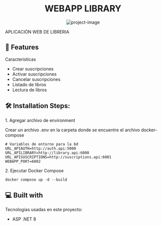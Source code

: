 <h1 align="center" id="title">WEBAPP LIBRARY</h1>

<p align="center"><img src="https://github.com/vape2205/librarywebapp" alt="project-image"></p>

<p id="description">APLICACIÓN WEB DE LIBRERIA</p>

  
  
<h2>🧐 Features</h2>

Caracteristicas

*   Crear suscripciones
*   Activar suscripciones
*   Cancelar suscripciones
*   Listado de libros
*   Lectura de libros

<h2>🛠️ Installation Steps:</h2>

<p>1. Agregar archivo de environment</p>

Crear un archivo .env en la carpeta donde se encuentre el archivo docker-compose

```
# Variables de entorno para la bd 
URL_APIAUTH=http://auth.api:5000
URL_APILIBRARY=http://library.api:6000
URL_APISUSCRIPTIONS=http://suscriptions.api:6001
WEBAPP_PORT=6002
```

<p>2. Ejecutar Docker Compose</p>

```
docker compose up -d --build
```

<h2>💻 Built with</h2>

Tecnologias usadas en este proyecto:

*   ASP .NET 8